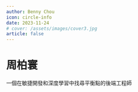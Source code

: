 ```yaml
---
author: Benny Chou
icon: circle-info
date: 2023-11-24
# cover: /assets/images/cover3.jpg
article: false
---
```


# 周柏寰

一個在敏捷開發和深度學習中找尋平衡點的後端工程師
